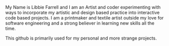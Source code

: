 My Name is Libbie Farrell and I am an Artist and coder experimenting with ways to incorporate my artistic and design based practice into interactive code based projects. I am a printmaker and textile artist outside my love for software engineering and a strong believer in learning new skills all the time.

This github is primarily used for my personal and more strange projects. 

<!---
libbieiscool/libbieiscool is a ✨ special ✨ repository because its `README.md` (this file) appears on your GitHub profile.
You can click the Preview link to take a look at your changes.
--->
